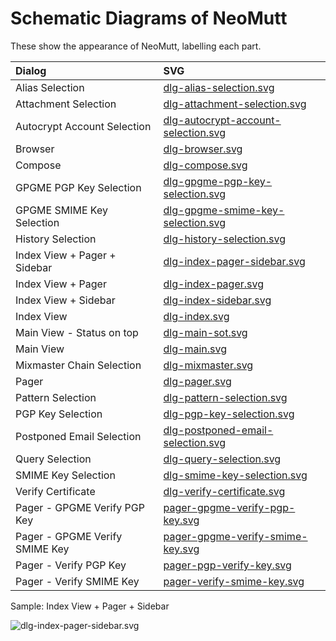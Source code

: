 # Schematic Diagrams of NeoMutt

These show the appearance of NeoMutt, labelling each part.

| Dialog                         | SVG                                                                        |
| :----------------------------- | :------------------------------------------------------------------------- |
| Alias Selection                | [dlg-alias-selection.svg](https://github.com/neomutt/gfx/raw/main/screenshots/schematic/dlg-alias-selection.svg) |
| Attachment Selection           | [dlg-attachment-selection.svg](https://github.com/neomutt/gfx/raw/main/screenshots/schematic/dlg-attachment-selection.svg) |
| Autocrypt Account Selection    | [dlg-autocrypt-account-selection.svg](https://github.com/neomutt/gfx/raw/main/screenshots/schematic/dlg-autocrypt-account-selection.svg) |
| Browser                        | [dlg-browser.svg](https://github.com/neomutt/gfx/raw/main/screenshots/schematic/dlg-browser.svg) |
| Compose                        | [dlg-compose.svg](https://github.com/neomutt/gfx/raw/main/screenshots/schematic/dlg-compose.svg) |
| GPGME PGP Key Selection        | [dlg-gpgme-pgp-key-selection.svg](https://github.com/neomutt/gfx/raw/main/screenshots/schematic/dlg-gpgme-pgp-key-selection.svg) |
| GPGME SMIME Key Selection      | [dlg-gpgme-smime-key-selection.svg](https://github.com/neomutt/gfx/raw/main/screenshots/schematic/dlg-gpgme-smime-key-selection.svg) |
| History Selection              | [dlg-history-selection.svg](https://github.com/neomutt/gfx/raw/main/screenshots/schematic/dlg-history-selection.svg) |
| Index View + Pager + Sidebar   | [dlg-index-pager-sidebar.svg](https://github.com/neomutt/gfx/raw/main/screenshots/schematic/dlg-index-pager-sidebar.svg) |
| Index View + Pager             | [dlg-index-pager.svg](https://github.com/neomutt/gfx/raw/main/screenshots/schematic/dlg-index-pager.svg) |
| Index View + Sidebar           | [dlg-index-sidebar.svg](https://github.com/neomutt/gfx/raw/main/screenshots/schematic/dlg-index-sidebar.svg) |
| Index View                     | [dlg-index.svg](https://github.com/neomutt/gfx/raw/main/screenshots/schematic/dlg-index.svg) |
| Main View - Status on top      | [dlg-main-sot.svg](https://github.com/neomutt/gfx/raw/main/screenshots/schematic/dlg-main-sot.svg) |
| Main View                      | [dlg-main.svg](https://github.com/neomutt/gfx/raw/main/screenshots/schematic/dlg-main.svg) |
| Mixmaster Chain Selection      | [dlg-mixmaster.svg](https://github.com/neomutt/gfx/raw/main/screenshots/schematic/dlg-mixmaster.svg) |
| Pager                          | [dlg-pager.svg](https://github.com/neomutt/gfx/raw/main/screenshots/schematic/dlg-pager.svg) |
| Pattern Selection              | [dlg-pattern-selection.svg](https://github.com/neomutt/gfx/raw/main/screenshots/schematic/dlg-pattern-selection.svg) |
| PGP Key Selection              | [dlg-pgp-key-selection.svg](https://github.com/neomutt/gfx/raw/main/screenshots/schematic/dlg-pgp-key-selection.svg) |
| Postponed Email Selection      | [dlg-postponed-email-selection.svg](https://github.com/neomutt/gfx/raw/main/screenshots/schematic/dlg-postponed-email-selection.svg) |
| Query Selection                | [dlg-query-selection.svg](https://github.com/neomutt/gfx/raw/main/screenshots/schematic/dlg-query-selection.svg) |
| SMIME Key Selection            | [dlg-smime-key-selection.svg](https://github.com/neomutt/gfx/raw/main/screenshots/schematic/dlg-smime-key-selection.svg) |
| Verify Certificate             | [dlg-verify-certificate.svg](https://github.com/neomutt/gfx/raw/main/screenshots/schematic/dlg-verify-certificate.svg) |
| Pager - GPGME Verify PGP Key   | [pager-gpgme-verify-pgp-key.svg](https://github.com/neomutt/gfx/raw/main/screenshots/schematic/pager-gpgme-verify-pgp-key.svg) |
| Pager - GPGME Verify SMIME Key | [pager-gpgme-verify-smime-key.svg](https://github.com/neomutt/gfx/raw/main/screenshots/schematic/pager-gpgme-verify-smime-key.svg) |
| Pager - Verify PGP Key         | [pager-pgp-verify-key.svg](https://github.com/neomutt/gfx/raw/main/screenshots/schematic/pager-pgp-verify-key.svg) |
| Pager - Verify SMIME Key       | [pager-verify-smime-key.svg](https://github.com/neomutt/gfx/raw/main/screenshots/schematic/pager-verify-smime-key.svg) |

Sample: Index View + Pager + Sidebar

![dlg-index-pager-sidebar.svg](https://github.com/neomutt/gfx/raw/main/screenshots/schematic/dlg-index-pager-sidebar.svg)

